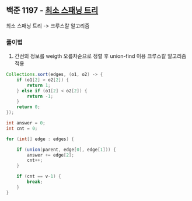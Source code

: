 ## 백준 1197 - [최소 스패닝 트리](https://www.acmicpc.net/problem/1197)

최소 스패닝 트리 -> 크루스칼 알고리즘

### 풀이법 

1. 간선의 정보를 weigth 오름차순으로 정렬 후 union-find 이용 크루스칼 알고리즘 적용


```JAVA
Collections.sort(edges, (o1, o2) -> {
    if (o1[2] > o2[2]) {
        return 1;
    } else if (o1[2] < o2[2]) {
        return -1;
    }
    return 0;
});

int answer = 0;
int cnt = 0;

for (int[] edge : edges) {

    if (union(parent, edge[0], edge[1])) {
        answer += edge[2];
        cnt++;
    }

    if (cnt == v-1) {
        break;
    }
}
```

